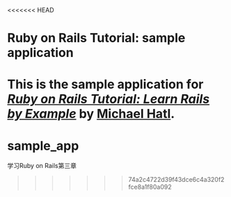 <<<<<<< HEAD
# Ruby on Rails Tutorial: sample application 


This is the sample application for
[*Ruby on Rails Tutorial: Learn Rails by Example*](http://railstutorial.org/)
by [Michael Hatl](http://michaelhartl.com/).
=======
sample_app
==========

学习Ruby on Rails第三章
>>>>>>> 74a2c4722d39f43dce6c4a320f2fce8a1f80a092
